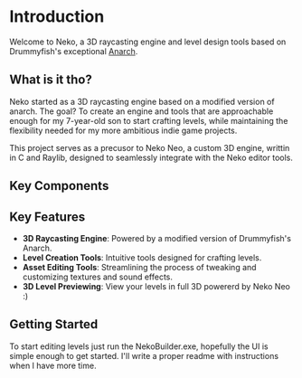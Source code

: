 # Introduction

Welcome to Neko, a 3D raycasting engine and level design tools based on Drummyfish's exceptional [Anarch](https://drummyfish.gitlab.io/anarch/).

## What is it tho?

Neko started as a 3D raycasting engine based on a modified version of anarch. The goal? To create an engine and tools that are approachable enough for my 7-year-old son to start crafting levels, while maintaining the flexibility needed for my more ambitious indie game projects.

This project serves as a precusor to Neko Neo, a custom 3D engine, writtin in C and Raylib, designed to seamlessly integrate with the Neko editor tools.

## Key Components

## Key Features

- **3D Raycasting Engine**: Powered by a modified version of Drummyfish's Anarch.
- **Level Creation Tools**: Intuitive tools designed for crafting levels.
- **Asset Editing Tools**: Streamlining the process of tweaking and customizing textures and sound effects.
- **3D Level Previewing**: View your levels in full 3D powererd by Neko Neo :)	


## Getting Started

To start editing levels just run the NekoBuilder.exe, hopefully the UI is simple enough to get started.
I'll write a proper readme with instructions when I have more time.


